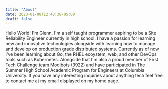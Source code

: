 ```yaml
---
title: "About"
date: 2023-01-08T12:48:38-05:00
draft: false
---
```

Hello World! I'm Glenn. I'm a self taught programmer aspiring to be a Site Reliability Engineer currently in high school. I have a passion for learning new and innovative technologies alongside with learning how to manage and develop on production grade distributed systems. Currently as of now I've been learning about Go, the RHEL ecoystem, web, and other DevOps tools such as Kubernetes. Alongside that I'm also a proud member of First Tech Challenge team Modibots (3922) and have participated in The Summer High School Academic Program for Engineers at Columbia University. If you have any interesting inquiries about anything tech feel free to contact me at my email displayed on my home page.